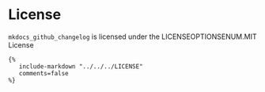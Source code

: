 
# License

``mkdocs_github_changelog`` is licensed under the LICENSEOPTIONSENUM.MIT License

```
{%
   include-markdown "../../../LICENSE"
   comments=false
%}
```

